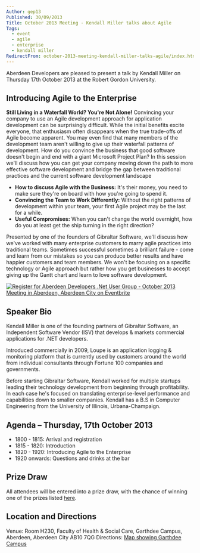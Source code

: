 ```yaml
---
Author: gep13
Published: 30/09/2013
Title: October 2013 Meeting - Kendall Miller talks about Agile
Tags:
  - event
  - agile
  - enterprise
  - kendall miller
RedirectFrom: october-2013-meeting-kendall-miller-talks-agile/index.html
---
```


Aberdeen Developers are pleased to present a talk by Kendall Miller on Thursday 17th October 2013 at the Robert Gordon University.

## Introducing Agile to the Enterprise

**Still Living in a Waterfall World? You're Not Alone!** Convincing your company to use an Agile development approach for application development can be surprisingly difficult. While the initial benefits excite everyone, that enthusiasm often disappears when the true trade-offs of Agile become apparent. You may even find that many members of the development team aren't willing to give up their waterfall patterns of development. How do you convince the business that good software doesn't begin and end with a giant Microsoft Project Plan? In this session we'll discuss how you can get your company moving down the path to more effective software development and bridge the gap between traditional practices and the current software development landscape

* **How to discuss Agile with the Business:** It's their money, you need to make sure they're on board with how you're going to spend it.
* **Convincing the Team to Work Differently:** Without the right patterns of development within your team, your first Agile project may be the last for a while.
* **Useful Compromises:** When you can't change the world overnight, how do you at least get the ship turning in the right direction?

Presented by one of the founders of Gibraltar Software, we'll discuss how we've worked with many enterprise customers to marry agile practices into traditional teams. Sometimes successful sometimes a brilliant failure - come and learn from our mistakes so you can produce better results and have happier customers and team members. We won't be focusing on a specific technology or Agile approach but rather how you get businesses to accept giving up the Gantt chart and learn to love software development.

[![Register for Aberdeen Developers .Net User Group - October 2013 Meeting in Aberdeen, Aberdeen City on Eventbrite](http://www.eventbrite.com/registerbutton?eid=2581657808)](http://adnuguk-oct2013.eventbrite.co.uk/?ebtv=C)

## Speaker Bio

Kendall Miller is one of the founding partners of Gibraltar Software, an Independent Software Vendor (ISV) that develops & markets commercial applications for .NET developers.

Introduced commercially in 2009, Loupe is an application logging & monitoring platform that is currently used by customers around the world from individual consultants through Fortune 100 companies and governments.

Before starting Gibraltar Software, Kendall worked for multiple startups leading their technology development from beginning through profitability. In each case he's focused on translating enterprise-level performance and capabilities down to smaller companies. Kendall has a B.S in Computer Engineering from the University of Illinois, Urbana-Champaign.

## Agenda – Thursday, 17th October 2013

* 1800 - 1815: Arrival and registration
* 1815 - 1820: Introduction
* 1820 - 1920: Introducing Agile to the Enterprise
* 1920 onwards: Questions and drinks at the bar

## Prize Draw

All attendees will be entered into a prize draw, with the chance of winning one of the prizes listed [here](http://www.gep13.co.uk/blog/?p=107).

## Location and Directions

Venue: Room H230, Faculty of Health & Social Care, Garthdee Campus, Aberdeen, Aberdeen City AB10 7QG
Directions: [Map showing Garthdee Campus](https://maps.google.co.uk/maps?q=Faculty+of+Health+%26+Social+Care,+Garthdee+Campus,+Aberdeen,+Aberdeen+City+AB10+7QG,+GB&hl=en&ll=57.119317,-2.136133&spn=0.004165,0.012413&sll=57.746995,-4.687341&sspn=8.392957,25.422363&hq=Faculty+of+Health+%26+Social+Care,+Garthdee+Campus,&hnear=AB10+7QG,+United+Kingdom&t=m&z=17&iwloc=A)
